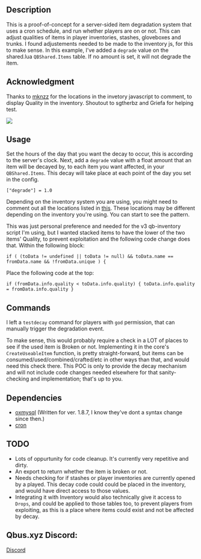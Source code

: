 ## Description
This is a proof-of-concept for a server-sided item degradation system that uses a cron schedule, and run whether players are on or not. This can adjust qualities of items in player inventories, stashes, gloveboxes and trunks. I found adjustements needed to be made to the inventory js, for this to make sense. In this example, I've added a `degrade` value on the shared.lua `QBShared.Items` table. If no amount is set, it will not degrade the item.

## Acknowledgment
Thanks to [mknzz](https://github.com/mknzz/qb-durability) for the locations in the invetory javascript to comment, to display Quality in the inventory. Shoutout to sgtherbz and Griefa for helping test.

![](https://i.imgur.com/zppoJPE.png)
## Usage
Set the hours of the day that you want the decay to occur, this is according to the server's clock. Next, add a `degrade` value with a float amount that an item will be decayed by, to each item you want affected, in your `QBShared.Items`. This decay will take place at each point of the day you set in the config.

`
["degrade"] = 1.0
`

Depending on the inventory system you are using, you might need to comment out all the locations listed in [this](https://github.com/mknzz/qb-inventory/commit/5bc5e2016e2b44d18fb2568d108b874c5e208e47). These locations may be different depending on the inventory you're using. You can start to see the pattern.

This was just personal preference and needed for the v3 qb-inventory script I'm using, but I wanted stacked items to have the lower of the two items' Quality, to prevent exploitation and the following code change does that. Within the following block:

`if (
    (toData != undefined || toData != null) &&
    toData.name == fromData.name &&
    !fromData.unique
) {`

Place the following code at the top:

`if (fromData.info.quality < toData.info.quality) {
    toData.info.quality = fromData.info.quality
}`

## Commands
I left a `testdecay` command for players with `god` permission, that can manually trigger the degradation event.

To make sense, this would probably require a check in a LOT of places to see if the used item is Broken or not. Implementing it in the core's `CreateUseableItem` function, is pretty straight-forward, but items can be consumed/used/combined/crafted/etc in other ways than that, and would need this check there. This POC is only to provide the decay mechanism and will not include code changes needed elsewhere for that sanity-checking and implementation; that's up to you.

## Dependencies
- [oxmysql](https://github.com/overextended/oxmysql) (Written for ver. 1.8.7, I know they've dont a syntax change since then.)
- [cron](https://github.com/esx-framework/cron)

## TODO
- Lots of oppurtunity for code cleanup. It's currently very repetitive and dirty.
- An export to return whether the item is broken or not.
- Needs checking for if stashes or player inventories are currently opened by a played. This decay code could could be placed in the inventory, and would have direct access to those values.
- Integrating it with Inventory would also technically give it access to `Drops`, and could be applied to those tables too, to prevent players from exploiting, as this is a place where items could exist and not be affected by decay.

## Qbus.xyz Discord:
[Discord](https://discord.gg/Gec9kBKwcB)
